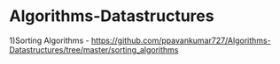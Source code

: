 # Algorithms-Datastructures
1)Sorting Algorithms - https://github.com/ppavankumar727/Algorithms-Datastructures/tree/master/sorting_algorithms
